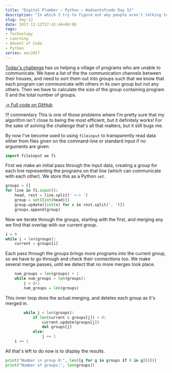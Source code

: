 ```yaml
---
title: "Digital Plumber — Python — #adventofcode Day 12"
description: "In which I try to figure out why people aren't talking to each other."
slug: day-12
date: 2017-12-12T17:43:44+00:00
tags:
- Technology
- Learning
- Advent of Code
- Python
series: aoc2017
---
```


[Today's challenge](http://adventofcode.com/2017/day/12) has us helping a village of programs who are unable to communicate. We have a list of the the communication channels between their houses, and need to sort them out into groups such that we know that each program can communicate with others in its own group but not any others. Then we have to calculate the size of the group containing program 0 and the total number of groups.

[→ Full code on GitHub](https://github.com/jezcope/aoc2017/blob/master/12-digital-plumber.py)

!!! commentary
    This is one of those problems where I'm pretty sure that my algorithm isn't close to being the most efficient, but it definitely works! For the sake of solving the challenge that's all that matters, but it still bugs me.

By now I've become used to using `fileinput` to transparently read data either from files given on the command-line or standard input if no arguments are given.
  
```python
import fileinput as fi
```

First we make an initial pass through the input data, creating a group for each line representing the programs on that line (which can communicate with each other). We store this as a Python `set`.

```python
groups = []
for line in fi.input():
    head, rest = line.split(' <-> ')
    group = set([int(head)])
    group.update([int(x) for x in rest.split(', ')])
    groups.append(group)
```

Now we iterate through the groups, starting with the first, and merging any we find that overlap with our current group.

```python
i = 0
while i < len(groups):
    current = groups[i]
```

Each pass through the groups brings more programs into the current group, so we have to go through and check their connections too. We make several merge passes, until we detect that no more merges took place.

```python
    num_groups = len(groups) + 1
    while num_groups > len(groups):
        j = i+1
        num_groups = len(groups)
```

This inner loop does the actual merging, and deletes each group as it's merged in.

```python
        while j < len(groups):
            if len(current & groups[j]) > 0:
                current.update(groups[j])
                del groups[j]
            else:
                j += 1
    i += 1
```

All that's left to do now is to display the results.

```python
print("Number in group 0:", len([g for g in groups if 0 in g][0]))
print("Number of groups:", len(groups))
```
